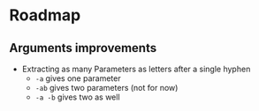# Roadmap

## Arguments improvements

- Extracting as many Parameters as letters after a single hyphen
    - `-a` gives one parameter
    - `-ab` gives two parameters (not for now)
    - `-a -b` gives two as well
